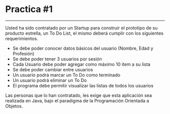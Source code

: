 # Practica #1

****

Usted ha sido contratado por un Startup para construir el prototipo de su producto estrella, un To Do List, el mismo deberá cumplir con los siguientes requerimientos.
*	Se debe poder conocer datos básicos del usuario (Nombre, Edad y Profesión)
*	Se debe poder tener 3 usuarios por sesión
*	Cada Usuario debe poder agregar como máximo 10 item a su lista
*	Se debe poder cambiar entre usuarios
*	Un usuario podrá marcar un To Do como terminado
*	Un usuario podrá eliminar un To Do
*	El programa debe permitir visualizar las listas de todos los usuarios 

Las personas que lo han contratado, les exige que esta aplicación sea realizada en Java, bajo el paradigma de la Programación Orientada a Objetos. 
